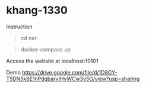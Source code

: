 # khang-1330

Instruction
  >cd ner
  
  >docker-compose up
  
  Access the website at localhost:10101

Demo
https://drive.google.com/file/d/1D8GY-T5DN5k8E1nPdqbarvIHvWCw3v5G/view?usp=sharing
